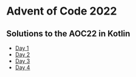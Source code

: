 # Advent of Code 2022
## Solutions to the AOC22 in Kotlin

  - [Day 1](https://github.com/pedrogrcorreia/aoc-22/tree/main/src/main/kotlin/day1 "Solution to Day 1 of AOC")
  - [Day 2](https://github.com/pedrogrcorreia/aoc-22/tree/main/src/main/kotlin/day2 "Solution to Day 2 of AOC")
  - [Day 3](https://github.com/pedrogrcorreia/aoc-22/tree/main/src/main/kotlin/day3 "Solution to Day 3 of AOC")
  - [Day 4](https://github.com/pedrogrcorreia/aoc-22/tree/main/src/main/kotlin/day4 "Solution to Day 4 of AOC")